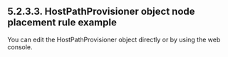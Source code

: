 ## 5.2.3.3. HostPathProvisioner object node placement rule example

You can edit the HostPathProvisioner object directly or by using the web console.

<!-- image -->


